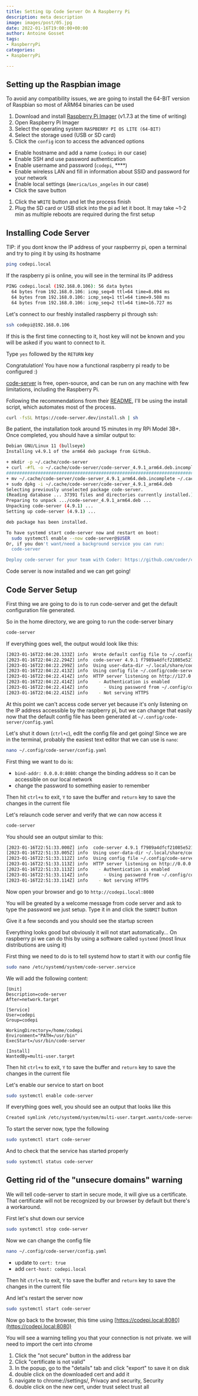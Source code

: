 ```yaml
---
title: Setting Up Code Server On A Raspberry Pi
description: meta description
image: images/post/05.jpg
date: 2022-01-16T19:00:00+00:00
author: Antoine Gosset
tags:
- RaspberryPi
categories:
- RaspberryPi

---
```

## Setting up the Raspbian image

To avoid any compatibility issues, we are going to install the 64-BIT version of Raspbian so most of ARM64 binaries can be used

1. Download and install [Raspberry Pi Imager](https://www.raspberrypi.com/software/) (v1.7.3 at the time of writing)
2. Open Raspberry Pi Imager
3. Select the operating system `RASPBERRY PI OS LITE (64-BIT)`
4. Select the storage used (USB or SD card)
5. Click the `config` icon to access the advanced options

* Enable hostname and add a name (`codepi` in our case)
* Enable SSH and use password authentication
* Enable username and password (`codepi`, ****)
* Enable wireless LAN and fill in information about SSID and password for your network
* Enable local settings (`America/Los_angeles` in our case)
* Click the save button

1. Click the `WRITE` button and let the process finish
2. Plug the SD card or USB stick into the pi ad let it boot. It may take \~1-2 min as multiple reboots are required during the first setup

## Installing Code Server

TIP: if you dont know the IP address of your raspberrry pi, open a terminal and try to ping it by using its hostname

```bash
ping codepi.local
```

If the raspberry pi is online, you will see in the terminal its IP address

```bash
PING codepi.local (192.168.0.106): 56 data bytes
  64 bytes from 192.168.0.106: icmp_seq=0 ttl=64 time=8.094 ms
  64 bytes from 192.168.0.106: icmp_seq=1 ttl=64 time=9.508 ms
  64 bytes from 192.168.0.106: icmp_seq=2 ttl=64 time=16.727 ms
```

Let's connect to our freshly installed raspberry pi through ssh:

```bash
ssh codepi@192.168.0.106
```

If this is the first time connecting to it, host key will not be known and you will be asked if you want to connect to it.

Type `yes` followed by the `RETURN` key

Congratulation! You have now a functional raspberry pi ready to be configured :)

[code-server](https://github.com/cdr/code-server) is free, open-source, and can be run on any machine with few limitations, including the Raspberry Pi.

Following the recommendations from their [README](https://github.com/cdr/code-server#getting-started), I'll be using the install script, which automates most of the process.

```bash
curl -fsSL https://code-server.dev/install.sh | sh
```

Be patient, the installation took around 15 minutes in my RPi Model 3B+. Once completed, you should have a similar output to:

```bash
Debian GNU/Linux 11 (bullseye)
Installing v4.9.1 of the arm64 deb package from GitHub.

+ mkdir -p ~/.cache/code-server
+ curl -#fL -o ~/.cache/code-server/code-server_4.9.1_arm64.deb.incomplete -C - https://github.com/coder/code-server/releases/download/v4.9.1/code-server_4.9.1_arm64.deb
######################################################################## 100.0%
+ mv ~/.cache/code-server/code-server_4.9.1_arm64.deb.incomplete ~/.cache/code-server/code-server_4.9.1_arm64.deb
+ sudo dpkg -i ~/.cache/code-server/code-server_4.9.1_arm64.deb
Selecting previously unselected package code-server.
(Reading database ... 37391 files and directories currently installed.)
Preparing to unpack .../code-server_4.9.1_arm64.deb ...
Unpacking code-server (4.9.1) ...
Setting up code-server (4.9.1) ...

deb package has been installed.

To have systemd start code-server now and restart on boot:
  sudo systemctl enable --now code-server@$USER
Or, if you don't want/need a background service you can run:
  code-server

Deploy code-server for your team with Coder: https://github.com/coder/coder
```

Code server is now installed and we can get going!

## Code Server Setup

First thing we are going to do is to run code-server and get the default configuration file generated.

So in the home directory, we are going to run the code-server binary

```bash
code-server
```

If everything goes well, the output would look like this:

```bash
[2023-01-16T22:04:20.133Z] info  Wrote default config file to ~/.config/code-server/config.yaml
[2023-01-16T22:04:22.294Z] info  code-server 4.9.1 f7989a4dfcf21085e52157a01924d79d708bcc05
[2023-01-16T22:04:22.299Z] info  Using user-data-dir ~/.local/share/code-server
[2023-01-16T22:04:22.413Z] info  Using config file ~/.config/code-server/config.yaml
[2023-01-16T22:04:22.414Z] info  HTTP server listening on http://127.0.0.1:8080/ 
[2023-01-16T22:04:22.414Z] info    - Authentication is enabled
[2023-01-16T22:04:22.414Z] info      - Using password from ~/.config/code-server/config.yaml
[2023-01-16T22:04:22.415Z] info    - Not serving HTTPS
```

At this point we can't access code server yet because it's only listening on the IP address accessible by the raspberry pi, but we can change that easily now that the default config file has been generated at `~/.config/code-server/config.yaml`

Let's shut it down (`ctrl+c`), edit the config file and get going! Since we are in the terminal, probably the easiest text editor that we can use is `nano`:

```bash
nano ~/.config/code-server/config.yaml
```

First thing we want to do is:

* `bind-addr: 0.0.0.0:8080`: change the binding address so it can be accessible on our local network
* change the password to something easier to remember

Then hit `ctrl+x` to exit, `Y` to save the buffer and `return` key to save the changes in the current file

Let's relaunch code server and verify that we can now access it

```bash
code-server
```

You should see an output similar to this:

```bash
[2023-01-16T22:51:33.000Z] info  code-server 4.9.1 f7989a4dfcf21085e52157a01924d79d708bcc05
[2023-01-16T22:51:33.005Z] info  Using user-data-dir ~/.local/share/code-server
[2023-01-16T22:51:33.112Z] info  Using config file ~/.config/code-server/config.yaml
[2023-01-16T22:51:33.113Z] info  HTTP server listening on http://0.0.0.0:8080/ 
[2023-01-16T22:51:33.113Z] info    - Authentication is enabled
[2023-01-16T22:51:33.114Z] info      - Using password from ~/.config/code-server/config.yaml
[2023-01-16T22:51:33.114Z] info    - Not serving HTTPS 
```

Now open your browser and go to `http://codepi.local:8080`

You will be greated by a welcome message from code server and ask to type the password we just setup. Type it in and click the `SUBMIT` button

Give it a few seconds and you should see the startup screen

Everything looks good but obviously it will not start automatically... On raspberry pi we can do this by using a software called `systemd` (most linux distributions are using it)

First thing we need to do is to tell systemd how to start it with our config file

```bash
sudo nano /etc/systemd/system/code-server.service
```

We will add the following content:

```
[Unit]
Description=code-server
After=network.target

[Service]
User=codepi
Group=codepi

WorkingDirectory=/home/codepi
Environment="PATH=/usr/bin"
ExecStart=/usr/bin/code-server

[Install]
WantedBy=multi-user.target

```

Then hit `ctrl+x` to exit, `Y` to save the buffer and `return` key to save the changes in the current file

Let's enable our service to start on boot

```bash
sudo systemctl enable code-server
```

If everything goes well, you should see an output that looks like this

```bash
Created symlink /etc/systemd/system/multi-user.target.wants/code-server.service → /etc/systemd/system/code-server.service.
```

To start the server now, type the following

```bash
sudo systemctl start code-server
```

And to check that the service has started properly

```bash
sudo systemctl status code-server
```

## Getting rid of the "unsecure domains" warning

We will tell code-server to start in secure mode, it will give us a certificate. That certificate will not be recognized by our browser by default but there's a workaround.

First let's shut down our service

```bash
sudo systemctl stop code-server
```

Now we can change the config file

```bash
nano ~/.config/code-server/config.yaml
```

* update to `cert: true`
* add `cert-host: codepi.local`

Then hit `ctrl+x` to exit, `Y` to save the buffer and `return` key to save the changes in the current file

And let's restart the server now

```bash
sudo systemctl start code-server
```

Now go back to the browser, this time using [https://codepi.local:8080](https://codepi.local:8080)

You will see a warning telling you that your connection is not private. we will need to import the cert into chrome

1. Click the "not secure" button in the address bar
2. Click "certificate is not valid"
3. In the popup, go to the "details" tab and click "export" to save it on disk
4. double click on the downloaded cert and add it
5. navigate to chrome://settings/, Privacy and security, Security
5. double click on the new cert, under trust select trust all

